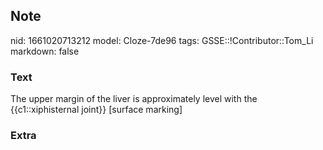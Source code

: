 ## Note
nid: 1661020713212
model: Cloze-7de96
tags: GSSE::!Contributor::Tom_Li
markdown: false

### Text
<div>
  The upper margin of the liver is approximately level with the
  {{c1::xiphisternal joint}} [surface marking]
</div>

### Extra

